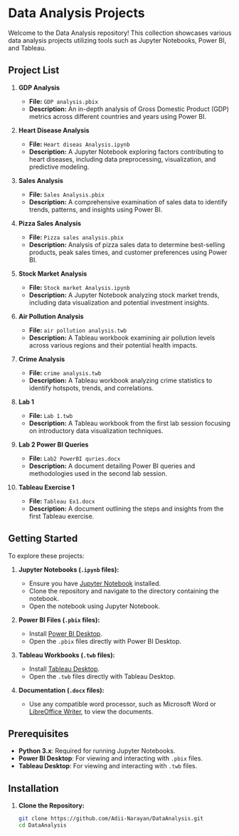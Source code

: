 # Data Analysis Projects

Welcome to the Data Analysis repository! This collection showcases various data analysis projects utilizing tools such as Jupyter Notebooks, Power BI, and Tableau.

## Project List

1. **GDP Analysis**
   - **File:** `GDP analysis.pbix`
   - **Description:** An in-depth analysis of Gross Domestic Product (GDP) metrics across different countries and years using Power BI.

2. **Heart Disease Analysis**
   - **File:** `Heart diseas Analysis.ipynb`
   - **Description:** A Jupyter Notebook exploring factors contributing to heart diseases, including data preprocessing, visualization, and predictive modeling.

3. **Sales Analysis**
   - **File:** `Sales Analysis.pbix`
   - **Description:** A comprehensive examination of sales data to identify trends, patterns, and insights using Power BI.

4. **Pizza Sales Analysis**
   - **File:** `Pizza sales analysis.pbix`
   - **Description:** Analysis of pizza sales data to determine best-selling products, peak sales times, and customer preferences using Power BI.

5. **Stock Market Analysis**
   - **File:** `Stock market Analysis.ipynb`
   - **Description:** A Jupyter Notebook analyzing stock market trends, including data visualization and potential investment insights.

6. **Air Pollution Analysis**
   - **File:** `air pollution analysis.twb`
   - **Description:** A Tableau workbook examining air pollution levels across various regions and their potential health impacts.

7. **Crime Analysis**
   - **File:** `crime analysis.twb`
   - **Description:** A Tableau workbook analyzing crime statistics to identify hotspots, trends, and correlations.

8. **Lab 1**
   - **File:** `Lab 1.twb`
   - **Description:** A Tableau workbook from the first lab session focusing on introductory data visualization techniques.

9. **Lab 2 Power BI Queries**
   - **File:** `Lab2 PowerBI quries.docx`
   - **Description:** A document detailing Power BI queries and methodologies used in the second lab session.

10. **Tableau Exercise 1**
    - **File:** `Tableau Ex1.docx`
    - **Description:** A document outlining the steps and insights from the first Tableau exercise.

## Getting Started

To explore these projects:

1. **Jupyter Notebooks (`.ipynb` files):**
   - Ensure you have [Jupyter Notebook](https://jupyter.org/install) installed.
   - Clone the repository and navigate to the directory containing the notebook.
   - Open the notebook using Jupyter Notebook.

2. **Power BI Files (`.pbix` files):**
   - Install [Power BI Desktop](https://powerbi.microsoft.com/desktop/).
   - Open the `.pbix` files directly with Power BI Desktop.

3. **Tableau Workbooks (`.twb` files):**
   - Install [Tableau Desktop](https://www.tableau.com/products/desktop).
   - Open the `.twb` files directly with Tableau Desktop.

4. **Documentation (`.docx` files):**
   - Use any compatible word processor, such as Microsoft Word or [LibreOffice Writer](https://www.libreoffice.org/), to view the documents.

## Prerequisites

- **Python 3.x**: Required for running Jupyter Notebooks.
- **Power BI Desktop**: For viewing and interacting with `.pbix` files.
- **Tableau Desktop**: For viewing and interacting with `.twb` files.

## Installation

1. **Clone the Repository:**
   ```bash
   git clone https://github.com/Adii-Narayan/DataAnalysis.git
   cd DataAnalysis
